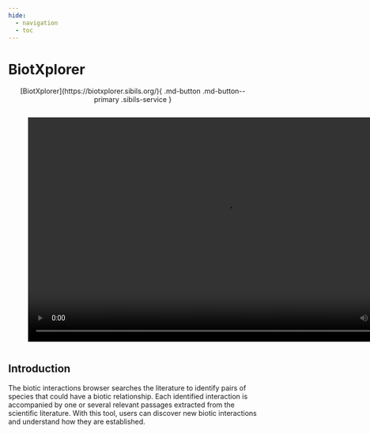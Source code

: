 ```yaml
---
hide:
  - navigation
  - toc
---
```


# BiotXplorer

<p style="text-align: center" markdown>
  [BiotXplorer](https://biotxplorer.sibils.org/){ .md-button .md-button--primary .sibils-service }
</p>

<figure style="margin-bottom: 3em; margin-top: 2em">
    <video width="800" height="454" src="https://candy.hesge.ch/biotxplorer.mp4" controls="controls">
    </video>
    <figcaption></figcaption>
</figure>

## Introduction

The biotic interactions browser searches the literature to identify pairs of species that could have a biotic relationship. Each identified interaction is accompanied by one or several relevant passages extracted from the scientific literature. With this tool, users can discover new biotic interactions and understand how they are established.
